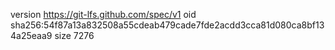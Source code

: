 version https://git-lfs.github.com/spec/v1
oid sha256:54f87a13a832508a55cdeab479cade7fde2acdd3cca81d080ca8bf134a25eaa9
size 7276

